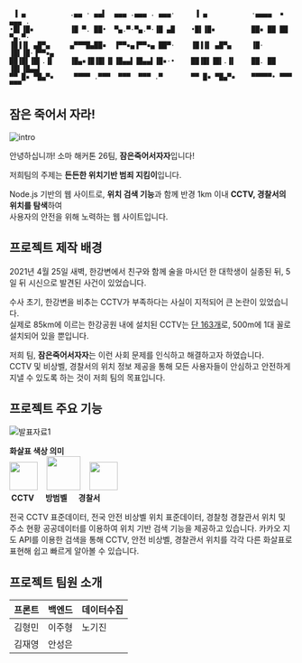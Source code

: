 ```

 ▐ ▄           .▄▄ · ▄▄▌  ▄▄▄ .▄▄▄ . ▄▄▄·     ▐ ▄           ·▄▄▄▄  ▪  ▄▄▄ .
•█▌▐█▪         ▐█ ▀. ██•  ▀▄.▀·▀▄.▀·▐█ ▄█    •█▌▐█▪         ██▪ ██ ██ ▀▄.▀·
▐█▐▐▌ ▄█▀▄     ▄▀▀▀█▄██▪  ▐▀▀▪▄▐▀▀▪▄ ██▀·    ▐█▐▐▌ ▄█▀▄     ▐█· ▐█▌▐█·▐▀▀▪▄
██▐█▌▐█▌.▐▌    ▐█▄▪▐█▐█▌▐▌▐█▄▄▌▐█▄▄▌▐█▪·•    ██▐█▌▐█▌.▐▌    ██. ██ ▐█▌▐█▄▄▌
▀▀ █▪ ▀█▄▀▪     ▀▀▀▀ .▀▀▀  ▀▀▀  ▀▀▀ .▀       ▀▀ █▪ ▀█▄▀▪    ▀▀▀▀▀• ▀▀▀ ▀▀▀ 

```

## 잠은 죽어서 자라!
![intro](https://user-images.githubusercontent.com/76547337/118185556-a22e8e00-b477-11eb-9b09-a1ce789d628f.png)

안녕하십니까! 소마 해커톤 26팀, **잠은죽어서자자**입니다!

저희팀의 주제는 **든든한 위치기반 범죄 지킴이**입니다.

Node.js 기반의 웹 사이트로,
**위치 검색 기능**과 함께 반경 1km 이내 **CCTV, 경찰서의 위치를 탐색**하여   
사용자의 안전을 위해 노력하는 웹 사이트입니다.

## 프로젝트 제작 배경

2021년 4월 25일 새벽, 한강변에서 친구와 함께 술을 마시던 한 대학생이 실종된 뒤, 5일 뒤 시신으로 발견된 사건이 있었습니다.   

수사 초기, 한강변을 비추는 CCTV가 부족하다는 사실이 지적되어 큰 논란이 있었습니다.   
실제로 85km에 이르는 한강공원 내에 설치된 CCTV는 [단 163개](http://www.ichannela.com/news/main/news_detailPage.do?publishId=000000248628)로, 500m에 1대 꼴로 설치되어 있을 뿐입니다.   

저희 팀, **잠은죽어서자자**는 이런 사회 문제를 인식하고 해결하고자 하였습니다.   
CCTV 및 비상벨, 경찰서의 위치 정보 제공을 통해 모든 사용자들이 안심하고 안전하게 지낼 수 있도록 하는 것이 저희 팀의 목표입니다.


## 프로젝트 주요 기능   
![발표자료1](https://user-images.githubusercontent.com/54169293/118190588-50d5cd00-b47e-11eb-9301-b142a9dfd067.png)

**화살표 색상 의미**      
<img src="https://user-images.githubusercontent.com/76547337/118187614-2550e380-b47a-11eb-8163-cc538c5dc965.png" width="50">&nbsp;&nbsp;&nbsp;
<img src="https://user-images.githubusercontent.com/76547337/118187761-5d582680-b47a-11eb-8f29-623d0b458674.png" width="60">&nbsp;&nbsp;&nbsp;
<img src="https://user-images.githubusercontent.com/76547337/118188071-d22b6080-b47a-11eb-9ecd-71e2abe13d6e.png" width="50">&nbsp;&nbsp;&nbsp;     
**&nbsp;CCTV&nbsp;&nbsp;&nbsp;&nbsp;&nbsp;&nbsp;방범벨&nbsp;&nbsp;&nbsp;&nbsp;&nbsp;&nbsp;경찰서**     

전국 CCTV 표준데이터, 전국 안전 비상벨 위치 표준데이터, 경찰청 경찰관서 위치 및 주소 현황 공공데이터를 이용하여 위치 기반 검색 기능을 제공하고 있습니다.
카카오 지도 API를 이용한 검색을 통해 CCTV, 안전 비상벨, 경찰관서 위치를 각각 다른 화살표로 표현해 쉽고 빠르게 알아볼 수 있습니다.

## 프로젝트 팀원 소개
|프론트|백엔드|데이터수집|
|------|---|---|
|김형민|이주형|노기진|
|김재영|안성은||
